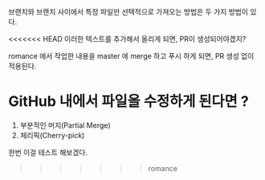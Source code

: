 브랜치와 브랜치 사이에서 특정 파일만 선택적으로 가져오는 방법은 두 가지 방법이 있다.

<<<<<<< HEAD
이러한 텍스트를 추가해서 올리게 되면, PR이 생성되어야겠지?

romance 에서 작업한 내용을 master 에 merge 하고 푸시 하게 되면, PR 생성 없이 적용된다.

GitHub 내에서 파일을 수정하게 된다면 ?
=======
1. 부분적인 머지(Partial Merge)
2. 체리픽(Cherry-pick)

한번 이걸 테스트 해보겠다.
>>>>>>> romance
